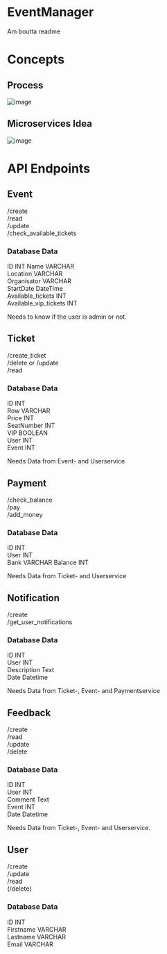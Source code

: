 # EventManager
Am boutta readme 

# Concepts
## Process
![image](https://github.com/user-attachments/assets/8a319b5d-f45f-47e2-beca-79070e116fe3)


## Microservices Idea
![image](https://github.com/user-attachments/assets/7d39198e-47e7-498f-9850-06615f22271d)

# API Endpoints
## Event
/create  
/read  
/update  
/check_available_tickets

### Database Data
ID  INT
Name  VARCHAR  
Location VARCHAR  
Organisator VARCHAR  
StartDate  DateTime  
Available_tickets  INT  
Available_vip_tickets  INT  

Needs to know if the user is admin or not.

## Ticket
/create_ticket   
/delete or /update  
/read

### Database Data
ID  INT  
Row  VARCHAR  
Price  INT  
SeatNumber  INT  
VIP  BOOLEAN  
User  INT  
Event INT  

Needs Data from Event- and Userservice

## Payment
/check_balance  
/pay  
/add_money

### Database Data
ID INT  
User INT  
Bank VARCHAR
Balance INT  

Needs Data from Ticket- and Userservice

## Notification
/create  
/get_user_notifications  

### Database Data
ID INT  
User  INT  
Description  Text  
Date  Datetime  

Needs Data from Ticket-, Event- and Paymentservice

## Feedback
/create  
/read  
/update  
/delete  

### Database Data
ID INT    
User  INT  
Comment  Text  
Event INT  
Date  Datetime  


Needs Data from Ticket-, Event- and Userservice.

## User
/create  
/update  
/read  
(/delete)  

### Database Data
ID  INT  
Firstname  VARCHAR  
Lastname  VARCHAR  
Email  VARCHAR 


